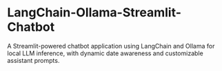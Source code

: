 # LangChain-Ollama-Streamlit-Chatbot
A Streamlit-powered chatbot application using LangChain and Ollama for local LLM inference, with dynamic date awareness and customizable assistant prompts.
